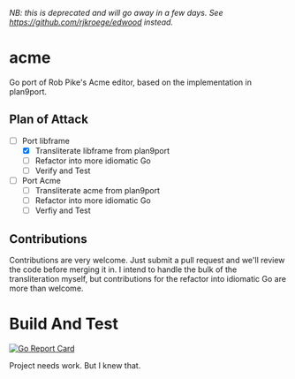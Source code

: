 *NB: this is deprecated and will go away in a few days. See https://github.com/rjkroege/edwood instead.*

# acme
Go port of Rob Pike's Acme editor, based on the implementation in plan9port.

## Plan of Attack

- [ ] Port libframe
    - [x] Transliterate libframe from plan9port
    - [ ] Refactor into more idiomatic Go
    - [ ] Verify and Test
- [ ] Port Acme
    - [ ] Transliterate acme from plan9port
    - [ ] Refactor into more idiomatic Go
    - [ ] Verfiy and Test

## Contributions

Contributions are very welcome. Just submit a pull request and we'll review the code before merging it in. I intend to handle the bulk of the transliteration myself, but contributions for the refactor into idiomatic Go are more than welcome.

# Build And Test
[![Go Report Card](https://goreportcard.com/badge/github.com/rjkroege/acme)](https://goreportcard.com/report/github.com/rjkroege/acme)

Project needs work. But I knew that.



